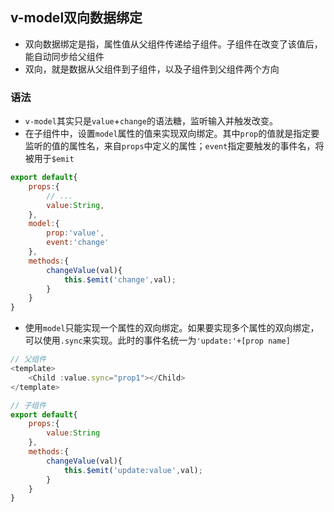 ## v-model双向数据绑定
- 双向数据绑定是指，属性值从父组件传递给子组件。子组件在改变了该值后，能自动同步给父组件
- 双向，就是数据从父组件到子组件，以及子组件到父组件两个方向

### 语法
- `v-model`其实只是`value`+`change`的语法糖，监听输入并触发改变。
- 在子组件中，设置`model`属性的值来实现双向绑定。其中`prop`的值就是指定要监听的值的属性名，来自`props`中定义的属性；`event`指定要触发的事件名，将被用于`$emit`
```js
export default{
    props:{
        // ...
        value:String,
    },
    model:{
        prop:'value',
        event:'change'
    },
    methods:{
        changeValue(val){
            this.$emit('change',val);
        }
    }
}
```
- 使用`model`只能实现一个属性的双向绑定。如果要实现多个属性的双向绑定，可以使用`.sync`来实现。此时的事件名统一为`'update:'+[prop name]`
```js
// 父组件
<template>
    <Child :value.sync="prop1"></Child>
</template>

// 子组件
export default{
    props:{
        value:String
    },
    methods:{
        changeValue(val){
            this.$emit('update:value',val);
        }
    }
}

```